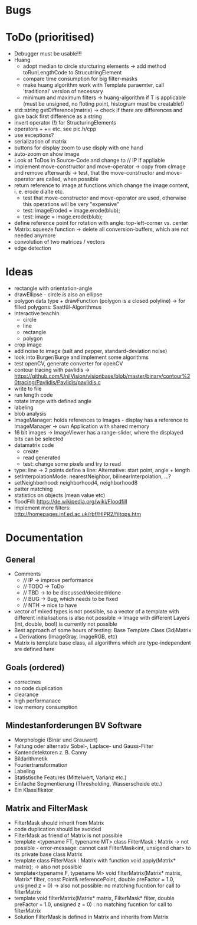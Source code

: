 # Bugs

# ToDo (prioritised)
* Debugger must be usable!!!
* Huang
  * adopt median to circle sturcturing elements -> add method toRunLengthCode to StrucutringElement
  * compare time consumption for big filter-masks
  * make huang algorithm work with Template paraemter, call 'traditional' version of necessary
  * minimum and maximum filters -> huang-algorithm if T is applicable (must be unsigned, no floting point, histogram must be creatable!)
* std::string getDifference(matrix) -> check if there are differences and give back first difference as a string
* invert operator (!) for StructuringElements
* operators + += etc. see pic.h/cpp
* use exceptions?
* serialization of matrix
* buttons for display zoom to use disply with one hand
* auto-zoom on show image
* Look at ToDos in Source-Code and change to // IP if appliable
* implement move-constructor and move-operator -> copy from cImage and remove afterwards -> test, that the move-constructor and move-operator are called, when possible
* return reference to image at functions which change the image content, i. e. erode dialte etc.
  * test that move-constructor and move-operator are used, otherwise this operations will be very "expensive"
  * test: imageEroded = image.erode(blub);
  * test: image = image.erode(blub);
* define reference point for rotation with angle: top-left-corner vs. center
* Matrix: squeeze function -> delete all conversion-buffers, which are not needed anymore
* convolution of two matrices / vectors
* edge detection

# Ideas
* rectangle with orientation-angle
* drawEllipse - circle is also an ellipse
* polygon data type + drawFunction (polygon is a closed polyline) -> for filled polygons: Saatfül-Algorithmus
* interactive teachIn
  * circle
  * line
  * rectangle
  * polygon
* crop image
* add noise to image (salt and pepper, standard-deviation noise)
* look into Burger/Burge and implement some algorithms
* test openCV, generate converter for openCV
* contour tracing with pavlidis -> https://github.com/UnilVision/visionbase/blob/master/binary/contour%20tracing/Pavlidis/Pavlidis/pavlidis.c
* write to file
* run length code
* rotate image with defined angle
* labeling
* blob analysis
* ImageManager: holds references to Images - display has a reference to ImageManager -> own Application with shared memory
* 16 bit images -> ImageViewer has a range-slider, where the displayed bits can be selected
* datamatrix code
  * create
  * read generated
  * test: change some pixels and try to read
* type: line -> 2 points define a line: Alternative: start point, angle + length
* setInterpolationMode: nearestNeighbor, bilinearInterpolation, ...?
* setNeighborhood: neighborhood4, neighborhood8
* patter matching
* statistics on objects (mean value etc)
* floodFill: https://de.wikipedia.org/wiki/Floodfill
* implement more filters: http://homepages.inf.ed.ac.uk/rbf/HIPR2/filtops.htm

# Documentation
## General
* Comments
  * // IP -> improve performance
  * // TODO -> ToDo
  * // TBD -> to be discussed/decided/done
  * // BUG -> Bug, which needs to be fixed
  * // NTH -> nice to have
* vector of mixed types is not possible, so a vector of a template with different initialisations is also not possible -> Image with different Layers (int, double, bool) is currently not possible
* Best approach of some hours of testing: Base Template Class (3d)Matrix + Derivations (ImageGray, ImageRGB, etc)
* Matrix is template base class, all algorithms which are type-independent are defined here

## Goals (ordered)
* correctnes
* no code duplication
* clearance
* high performanace
* low memory consumption

## Mindestanforderungen BV Software
* Morphologie (Binär und Grauwert)
* Faltung oder alternativ Sobel-, Laplace- und Gauss-Filter
* Kantendetektoren z. B. Canny
* Bildarithmetik
* Fouriertransformation
* Labeling
* Statistische Features (Mittelwert, Varianz etc.)
* Einfache Segmentierung (Thresholding, Wasserscheide etc.)
* Ein Klassifikator

## Matrix and FilterMask
* FilterMask should inherit from Matrix
* code duplication should be avoided
* FilterMask as friend of Matrix is not possible
* template <typename FT, typename MT> class FilterMask : Matrix<FT> -> not possible - error-message: cannot cast FilterMask<int, unsigend char> to its private base class Matrix<int>
* template <typename T> class FilterMask : Matrix<double> with function void apply(Matrix<T>* matrix); -> also not possible
* template<typename F, typename M> void filterMatrix(Matrix<M>* matrix, Matrix<F>* filter, const Point& referencePoint, double preFactor = 1.0, unsigned z = 0) -> also not possible: no matching fucntion for call to filterMatrix
* template<typename T> void filterMatrix(Matrix<T>* matrix, FilterMask* filter, double preFactor = 1.0, unsigned z = 0) : no matching fucntion for call to filterMatrix
* Solution FilterMask is defined in Matrix and inherits from Matrix<short>
